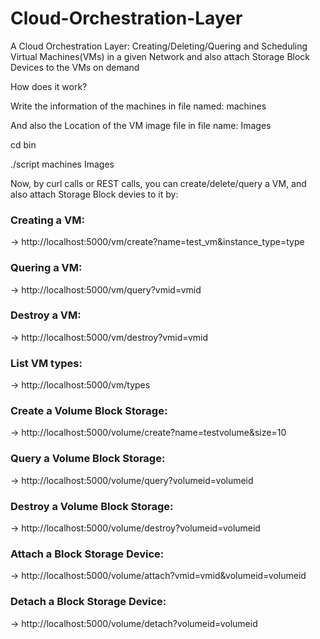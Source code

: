 Cloud-Orchestration-Layer
=========================

A Cloud Orchestration Layer: Creating/Deleting/Quering and Scheduling Virtual Machines(VMs) in a given Network and also attach Storage Block Devices to the VMs on demand

How does it work?

Write the information of the machines in file named: machines

And also the Location of the VM image file in file name: Images

cd bin

./script machines Images


Now, by curl calls or REST calls, you can create/delete/query a VM, and also attach Storage Block devies to it by:
<h3>
Creating a VM:
</h3>

-> http://localhost:5000/vm/create?name=test_vm&instance_type=type

<h3>
Quering a VM:
</h3>

-> http://localhost:5000/vm/query?vmid=vmid

<h3>
Destroy a VM:
</h3>

-> http://localhost:5000/vm/destroy?vmid=vmid

<h3>
List VM types:
</h3>

-> http://localhost:5000/vm/types

<h3>
Create a Volume Block Storage:
</h3>

-> http://localhost:5000/volume/create?name=test­volume&size=10

<h3>
Query a Volume Block Storage:
</h3>

-> http://localhost:5000/volume/query?volumeid=volumeid

<h3>
Destroy a Volume Block Storage:
</h3>

-> http://localhost:5000/volume/destroy?volumeid=volumeid

<h3>
Attach a Block Storage Device:
</h3>
-> http://localhost:5000/volume/attach?vmid=vmid&volumeid=volumeid

<h3>
Detach a Block Storage Device:
</h3>

-> http://localhost:5000/volume/detach?volumeid=volumeid
